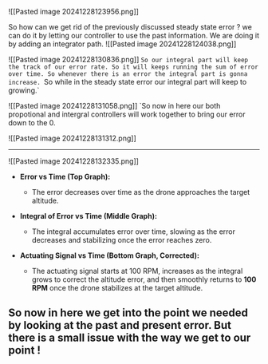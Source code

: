 ![[Pasted image 20241228123956.png]]

So how can we get rid of the previously discussed steady state error ? we can do it by letting our controller to use the past information. We are doing it by adding an integrator path.
![[Pasted image 20241228124038.png]]

![[Pasted image 20241228130836.png]]
`So our integral part will keep the track of our error rate. So it will keeps running the sum of error over time. So whenever there is an error the integral part is gonna increase.
`So while in the steady state error our integral part will keep to growing.`

![[Pasted image 20241228131058.png]]
`So now in here our both propotional and intergral controllers will work together to bring our error down to the 0.

![[Pasted image 20241228131312.png]]

---

![[Pasted image 20241228132335.png]]

- **Error vs Time (Top Graph):**

    - The error decreases over time as the drone approaches the target altitude.

- **Integral of Error vs Time (Middle Graph):**

    - The integral accumulates error over time, slowing as the error decreases and stabilizing once the error reaches zero.

- **Actuating Signal vs Time (Bottom Graph, Corrected):**

    - The actuating signal starts at 100 RPM, increases as the integral grows to correct the altitude error, and then smoothly returns to **100 RPM** once the drone stabilizes at the target altitude.


## So now in here we get into the point we needed by looking at the past and present error. But there is a small issue with the way we get to our point !

